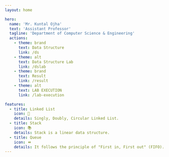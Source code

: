 ```yaml
---
layout: home

hero:
  name: 'Mr. Kuntal Ojha'
  text: 'Assistant Professor'
  tagline: 'Department of Computer Science & Engineering'
  actions:
    - theme: brand
      text: Data Structure
      link: /ds
    - theme: alt
      text: Data Structure Lab
      link: /dslab
    - theme: brand
      text: Result
      link: /result
    - theme: alt
      text: LAB EXECUTION
      link: /lab-execution

features:
  - title: Linked List
    icon: 🔗
    details: Singly, Doubly, Circular Linked List.
  - title: Stack
    icon: 📚
    details: Stack is a linear data structure.
  - title: Queue
    icon: ⏪
    details: It follows the principle of "First in, First out" (FIFO).
---
```

